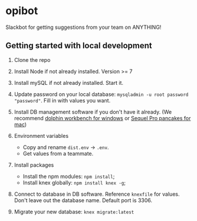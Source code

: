 # opibot
Slackbot for getting suggestions from your team on ANYTHING!

## Getting started with local development

1. Clone the repo

2. Install Node if not already installed. Version >= 7

3. Install mySQL if not already installed. Start it.

4. Update password on your local database: `mysqladmin -u root password "password"`. Fill in with values you want.

5. Install DB management software if you don't have it already. (We recommend [dolphin workbench for windows](https://dev.mysql.com/downloads/workbench/) or [Sequel Pro pancakes for mac](https://www.sequelpro.com/))

6. Environment variables
    * Copy and rename `dist.env` -> `.env`.
    * Get values from a teammate.

7. Install packages
    * Install the npm modules: `npm install`;
    * Install knex globally: `npm install knex -g`;

8. Connect to database in DB software. Reference `knexfile` for values. Don't leave out the database name. Default port is 3306.

9. Migrate your new database: `knex migrate:latest`
